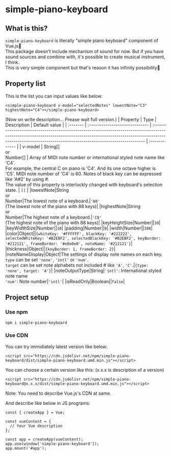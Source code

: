 # simple-piano-keyboard

## What is this?

`simple-piano-keyboard` is literally "simple piano keyboard" component of Vue.js🤣<br/>This package doesn't include mechanism of sound for now. But if you have sound sources and combine with, it's possible to create musical instrument, I think.<br/>This is very simple component but that's reason it has infinity possibility🤩

## Property list

This is the list you can input values like below:

```
<simple-piano-keyboard v-model="selectedNotes" lowestNote="C3" highestNote="C4"></simple-piano-keyboard>
```

(Now on write description... Prease wait full version.)
| Property | Type | Description | Default value |
| :------- | :----------------------------- | :-------------------------------------------------------------------------------------------------------------------------------------------------------------------------------------------------------------------------------------- | :------------ |
| v-model | String[]<br/> or <br/>Number[] | Array of MIDI note number or international styled note name like 'C4'.<br/>For example, the central C on piano is 'C4'. And its one octave higher is 'C5'. MIDI note number of 'C4' is 60. Notes of black key can be expressed like 'A#2' by using #. <br/>The value of this property is interlockly changed with keyboard's selection state. | `[]` |
|lowestNote|String<br/> or <br/>Number|The lowest note of a keyboard.|`'A0'`<br/>(The lowest note of the piano with 88 keys)|
|highestNote|String<br/> or <br/>Number|The highest note of a keyboard.|`'C8'`<br/>(The highest note of the piano with 88 keys)|
|keyHeightSize|Number||`10`|
|keyWidthSize|Number||`10`|
|padding|Number||`8`|
|width|Number||`380`|
|color|Object||`{whiteKey: '#FFFFFF', blackKey: '#222222', selectedWhiteKey: '#B2EBF2', selectedBlackKey: '#B2EBF2', keyBorder: '#212121', frameBorder: '#e0e0e0', noteName: '#212121'}`|
|thickness|Object||`{keyBorder: 1, frameBorder: 2}`|
|noteNameDisplay|Object|The settings of display note names on each key. `type` can be set `'none'`, `'intl'` or `'num'`. <br/>`target` can be set note alphabets not included # like `'A'`, `'C'`.|`{type: 'none', target: 'A'}`|
|noteOutputType|String|`'intl'`: International styled note name<br/>`'num'`: Note number|`'intl'`|
|isReadOnly|Boolean||`false`|

## Project setup

### Use npm

```
npm i simple-piano-keyboard
```

### Use CDN

You can try immidiately latest version like below:

```
<script src="https://cdn.jsdelivr.net/npm/simple-piano-keyboard/dist/simple-piano-keyboard.umd.min.js"></script>
```

You can choose a certain version like this:
(x.x.x is description of a version)

```
<script src="https://cdn.jsdelivr.net/npm/simple-piano-keyboard@x.x.x/dist/simple-piano-keyboard.umd.min.js"></script>
```

Note: You need to describe Vue.js's CDN at same.

And describe like below in JS programs:

```
const { createApp } = Vue;

const vueContent = {
  // Your Vue description
};

const app = createApp(vueContent);
app.use(window['simple-piano-keyboard']);
app.mount('#app');
```
